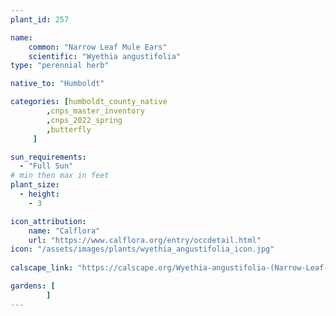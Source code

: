 ```yaml
---
plant_id: 257 

name: 
    common: "Narrow Leaf Mule Ears" 
    scientific: "Wyethia angustifolia"   
type: "perennial herb"

native_to: "Humboldt"

categories: [humboldt_county_native
        ,cnps_master_inventory
        ,cnps_2022_spring
        ,butterfly 
     ]

sun_requirements:
  - "Full Sun"
# min then max in feet
plant_size:
  - height: 
    - 3 

icon_attribution: 
    name: "Calflora"
    url: "https://www.calflora.org/entry/occdetail.html"
icon: "/assets/images/plants/wyethia_angustifolia_icon.jpg"
 
calscape_link: "https://calscape.org/Wyethia-angustifolia-(Narrow-Leaf-Mule-Ears)"

gardens: [
        ]
---
```








